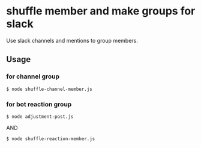 # shuffle member and make groups for slack
Use slack channels and mentions to group members.

## Usage

### for channel group

``` $ node shuffle-channel-member.js  ```

### for bot reaction group

``` $ node adjustment-post.js  ```

AND

``` $ node shuffle-reaction-member.js  ```
